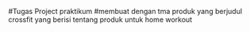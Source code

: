 #Tugas Project praktikum 
#membuat dengan tma produk yang berjudul crossfit yang berisi tentang produk untuk home workout
